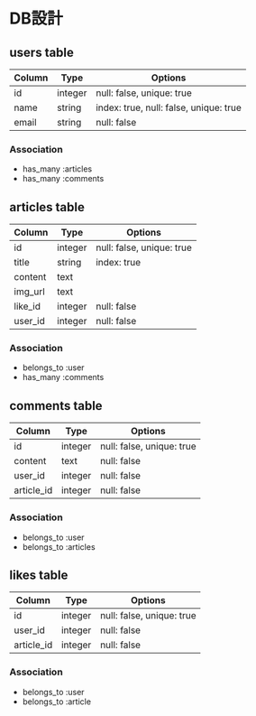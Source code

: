 # DB設計

## users table
|Column|Type|Options|
|------|----|-------|
|id|integer|null: false, unique: true|
|name|string|index: true, null: false, unique: true|
|email|string|null: false|

### Association
- has_many :articles
- has_many :comments

## articles table
|Column|Type|Options|
|------|----|-------|
|id|integer|null: false, unique: true|
|title|string|index: true|
|content|text||
|img_url|text||
|like_id|integer|null: false|
|user_id|integer|null: false|

### Association
- belongs_to :user
- has_many :comments

## comments table
|Column|Type|Options|
|------|----|-------|
|id|integer|null: false, unique: true|
|content|text|null: false|
|user_id|integer|null: false|
|article_id|integer|null: false|

### Association
- belongs_to :user
- belongs_to :articles

## likes table
|Column|Type|Options|
|------|----|-------|
|id|integer|null: false, unique: true|
|user_id|integer|null: false|
|article_id|integer|null: false|

### Association
- belongs_to :user
- belongs_to :article
